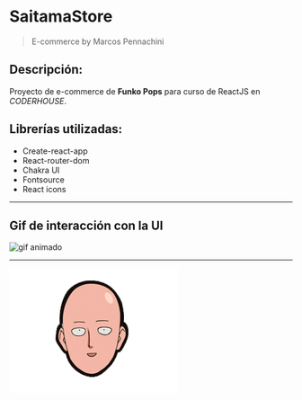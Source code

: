 # SaitamaStore 

> E-commerce by Marcos Pennachini

## Descripción:

Proyecto de e-commerce de **Funko Pops** para curso de ReactJS en _CODERHOUSE_.

## Librerías utilizadas:

- Create-react-app
- React-router-dom
- Chakra UI
- Fontsource
- React icons

---

## Gif de interacción con la UI

![gif animado](./src/assets/screenshot/saitamaStore.gif)

---

![saitama](./src/assets/img/saitama-face.png)